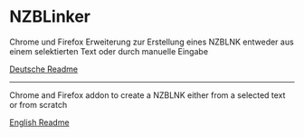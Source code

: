 # NZBLinker
Chrome und Firefox Erweiterung zur Erstellung eines NZBLNK entweder aus einem selektierten Text oder durch manuelle Eingabe

[Deutsche Readme](README.DE.md)

---

Chrome and Firefox addon to create a NZBLNK either from a selected text or from scratch

[English Readme](README.EN.md)
